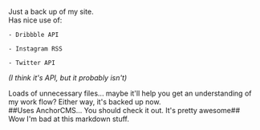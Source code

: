 Just a back up of my site.  
Has nice use of:  

    - Dribbble API  
    
    - Instagram RSS  
    
    - Twitter API  
    
*(I think it's API, but it probably isn't)*  

Loads of unnecessary files... maybe it'll help you get an understanding of my work flow? Either way, it's backed up now.  
##Uses AnchorCMS... You should check it out. It's pretty awesome##  
Wow I'm bad at this markdown stuff.  

